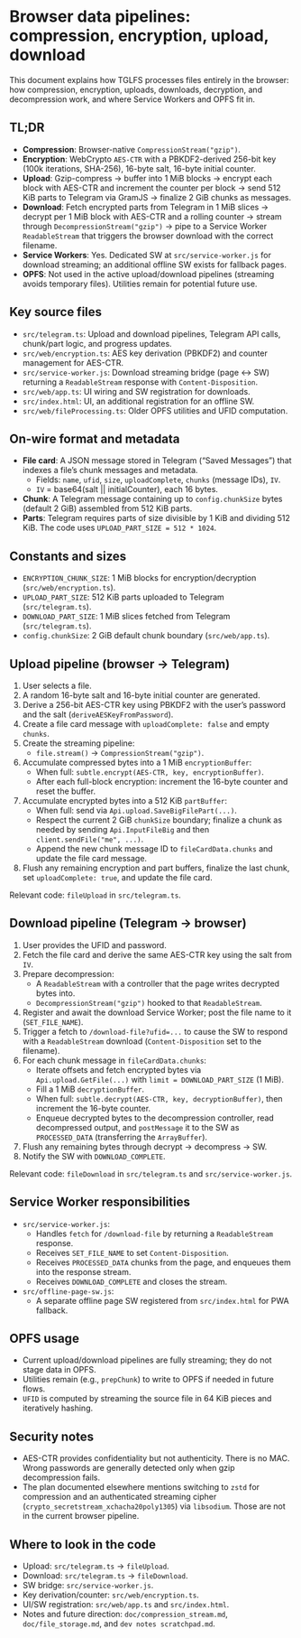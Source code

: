 # Browser data pipelines: compression, encryption, upload, download

This document explains how TGLFS processes files entirely in the browser: how compression, encryption, uploads, downloads, decryption, and decompression work, and where Service Workers and OPFS fit in.

## TL;DR
- **Compression**: Browser-native `CompressionStream("gzip")`.
- **Encryption**: WebCrypto `AES-CTR` with a PBKDF2-derived 256-bit key (100k iterations, SHA-256), 16-byte salt, 16-byte initial counter.
- **Upload**: Gzip-compress → buffer into 1 MiB blocks → encrypt each block with AES-CTR and increment the counter per block → send 512 KiB parts to Telegram via GramJS → finalize 2 GiB chunks as messages.
- **Download**: Fetch encrypted parts from Telegram in 1 MiB slices → decrypt per 1 MiB block with AES-CTR and a rolling counter → stream through `DecompressionStream("gzip")` → pipe to a Service Worker `ReadableStream` that triggers the browser download with the correct filename.
- **Service Workers**: Yes. Dedicated SW at `src/service-worker.js` for download streaming; an additional offline SW exists for fallback pages.
- **OPFS**: Not used in the active upload/download pipelines (streaming avoids temporary files). Utilities remain for potential future use.

## Key source files
- `src/telegram.ts`: Upload and download pipelines, Telegram API calls, chunk/part logic, and progress updates.
- `src/web/encryption.ts`: AES key derivation (PBKDF2) and counter management for AES-CTR.
- `src/service-worker.js`: Download streaming bridge (page ↔ SW) returning a `ReadableStream` response with `Content-Disposition`.
- `src/web/app.ts`: UI wiring and SW registration for downloads.
- `src/index.html`: UI, an additional registration for an offline SW.
- `src/web/fileProcessing.ts`: Older OPFS utilities and UFID computation.

## On-wire format and metadata
- **File card**: A JSON message stored in Telegram (“Saved Messages”) that indexes a file’s chunk messages and metadata.
  - Fields: `name`, `ufid`, `size`, `uploadComplete`, `chunks` (message IDs), `IV`.
  - `IV` = base64(salt || initialCounter), each 16 bytes.
- **Chunk**: A Telegram message containing up to `config.chunkSize` bytes (default 2 GiB) assembled from 512 KiB parts.
- **Parts**: Telegram requires parts of size divisible by 1 KiB and dividing 512 KiB. The code uses `UPLOAD_PART_SIZE = 512 * 1024`.

## Constants and sizes
- `ENCRYPTION_CHUNK_SIZE`: 1 MiB blocks for encryption/decryption (`src/web/encryption.ts`).
- `UPLOAD_PART_SIZE`: 512 KiB parts uploaded to Telegram (`src/telegram.ts`).
- `DOWNLOAD_PART_SIZE`: 1 MiB slices fetched from Telegram (`src/telegram.ts`).
- `config.chunkSize`: 2 GiB default chunk boundary (`src/web/app.ts`).

## Upload pipeline (browser → Telegram)
1. User selects a file.
2. A random 16-byte salt and 16-byte initial counter are generated.
3. Derive a 256-bit AES-CTR key using PBKDF2 with the user’s password and the salt (`deriveAESKeyFromPassword`).
4. Create a file card message with `uploadComplete: false` and empty `chunks`.
5. Create the streaming pipeline:
   - `file.stream()` → `CompressionStream("gzip")`.
6. Accumulate compressed bytes into a 1 MiB `encryptionBuffer`:
   - When full: `subtle.encrypt(AES-CTR, key, encryptionBuffer)`.
   - After each full-block encryption: increment the 16-byte counter and reset the buffer.
7. Accumulate encrypted bytes into a 512 KiB `partBuffer`:
   - When full: send via `Api.upload.SaveBigFilePart(...)`.
   - Respect the current 2 GiB `chunkSize` boundary; finalize a chunk as needed by sending `Api.InputFileBig` and then `client.sendFile("me", ...)`.
   - Append the new chunk message ID to `fileCardData.chunks` and update the file card message.
8. Flush any remaining encryption and part buffers, finalize the last chunk, set `uploadComplete: true`, and update the file card.

Relevant code: `fileUpload` in `src/telegram.ts`.

## Download pipeline (Telegram → browser)
1. User provides the UFID and password.
2. Fetch the file card and derive the same AES-CTR key using the salt from `IV`.
3. Prepare decompression:
   - A `ReadableStream` with a controller that the page writes decrypted bytes into.
   - `DecompressionStream("gzip")` hooked to that `ReadableStream`.
4. Register and await the download Service Worker; post the file name to it (`SET_FILE_NAME`).
5. Trigger a fetch to `/download-file?ufid=...` to cause the SW to respond with a `ReadableStream` download (`Content-Disposition` set to the filename).
6. For each chunk message in `fileCardData.chunks`:
   - Iterate offsets and fetch encrypted bytes via `Api.upload.GetFile(...)` with `limit = DOWNLOAD_PART_SIZE` (1 MiB).
   - Fill a 1 MiB `decryptionBuffer`.
   - When full: `subtle.decrypt(AES-CTR, key, decryptionBuffer)`, then increment the 16-byte counter.
   - Enqueue decrypted bytes to the decompression controller, read decompressed output, and `postMessage` it to the SW as `PROCESSED_DATA` (transferring the `ArrayBuffer`).
7. Flush any remaining bytes through decrypt → decompress → SW.
8. Notify the SW with `DOWNLOAD_COMPLETE`.

Relevant code: `fileDownload` in `src/telegram.ts` and `src/service-worker.js`.

## Service Worker responsibilities
- `src/service-worker.js`:
  - Handles `fetch` for `/download-file` by returning a `ReadableStream` response.
  - Receives `SET_FILE_NAME` to set `Content-Disposition`.
  - Receives `PROCESSED_DATA` chunks from the page, and enqueues them into the response stream.
  - Receives `DOWNLOAD_COMPLETE` and closes the stream.
- `src/offline-page-sw.js`:
  - A separate offline page SW registered from `src/index.html` for PWA fallback.

## OPFS usage
- Current upload/download pipelines are fully streaming; they do not stage data in OPFS.
- Utilities remain (e.g., `prepChunk`) to write to OPFS if needed in future flows.
- `UFID` is computed by streaming the source file in 64 KiB pieces and iteratively hashing.

## Security notes
- AES-CTR provides confidentiality but not authenticity. There is no MAC. Wrong passwords are generally detected only when gzip decompression fails.
- The plan documented elsewhere mentions switching to `zstd` for compression and an authenticated streaming cipher (`crypto_secretstream_xchacha20poly1305`) via `libsodium`. Those are not in the current browser pipeline.

## Where to look in the code
- Upload: `src/telegram.ts` → `fileUpload`.
- Download: `src/telegram.ts` → `fileDownload`.
- SW bridge: `src/service-worker.js`.
- Key derivation/counter: `src/web/encryption.ts`.
- UI/SW registration: `src/web/app.ts` and `src/index.html`.
- Notes and future direction: `doc/compression_stream.md`, `doc/file_storage.md`, and `dev notes scratchpad.md`. 